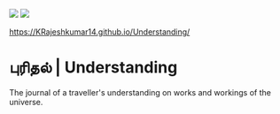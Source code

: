 [//]: # (This template replaces README.md when someone creates a new repo with the fastpages template.)

![](https://github.com/KRajeshkumar14/Understanding/workflows/CI/badge.svg) 
![](https://github.com/KRajeshkumar14/Understanding/workflows/GH-Pages%20Status/badge.svg)

https://KRajeshkumar14.github.io/Understanding/

# புரிதல் | Understanding

The journal of a traveller's understanding on works and workings of the universe.